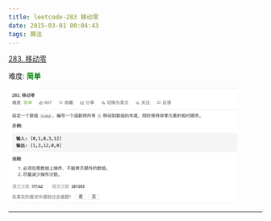 ```yaml
---
title: leetcode-283 移动零
date: 2015-03-01 00:04:43
tags: 算法
---
```




[283. 移动零](https://leetcode-cn.com/problems/move-zeroes/)

难度:  <font color="green">**简单**</font>


<img src="leetcode-283-移动零/0.png" width = 90% height = 50% />


<br>


---